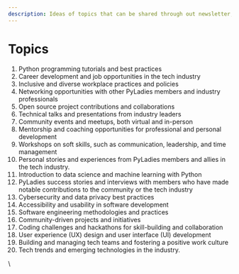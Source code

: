 ```yaml
---
description: Ideas of topics that can be shared through out newsletter,
---
```


# Topics

1. Python programming tutorials and best practices
2. Career development and job opportunities in the tech industry
3. Inclusive and diverse workplace practices and policies
4. Networking opportunities with other PyLadies members and industry professionals
5. Open source project contributions and collaborations
6. Technical talks and presentations from industry leaders
7. Community events and meetups, both virtual and in-person
8. Mentorship and coaching opportunities for professional and personal development
9. Workshops on soft skills, such as communication, leadership, and time management
10. Personal stories and experiences from PyLadies members and allies in the tech industry.
11. Introduction to data science and machine learning with Python
12. PyLadies success stories and interviews with members who have made notable contributions to the community or the tech industry
13. Cybersecurity and data privacy best practices
14. Accessibility and usability in software development
15. Software engineering methodologies and practices
16. Community-driven projects and initiatives
17. Coding challenges and hackathons for skill-building and collaboration
18. User experience (UX) design and user interface (UI) development
19. Building and managing tech teams and fostering a positive work culture
20. Tech trends and emerging technologies in the industry.

\
